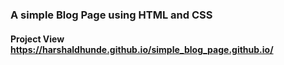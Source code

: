 ### A simple Blog Page using HTML and CSS
#### Project View https://harshaldhunde.github.io/simple_blog_page.github.io/
